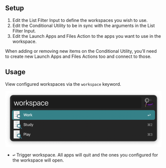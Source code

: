 ## Setup

1. Edit the List Filter Input to define the workspaces you wish to use.
2. Edit the Conditional Utility to be in sync with the arguments in the List Filter Input.
3. Edit the Launch Apps and Files Action to the apps you want to use in the workspace.

When adding or removing new items on the Conditional Utility, you’ll need to create new Launch Apps and Files Actions too and connect to those.

## Usage

View configured workspaces via the `workspace` keyword.

![Showing workspaces](images/keyword.png)

* <kbd>↩</kbd> Trigger workspace. All apps will quit and the ones you configured for the workspace will open.
